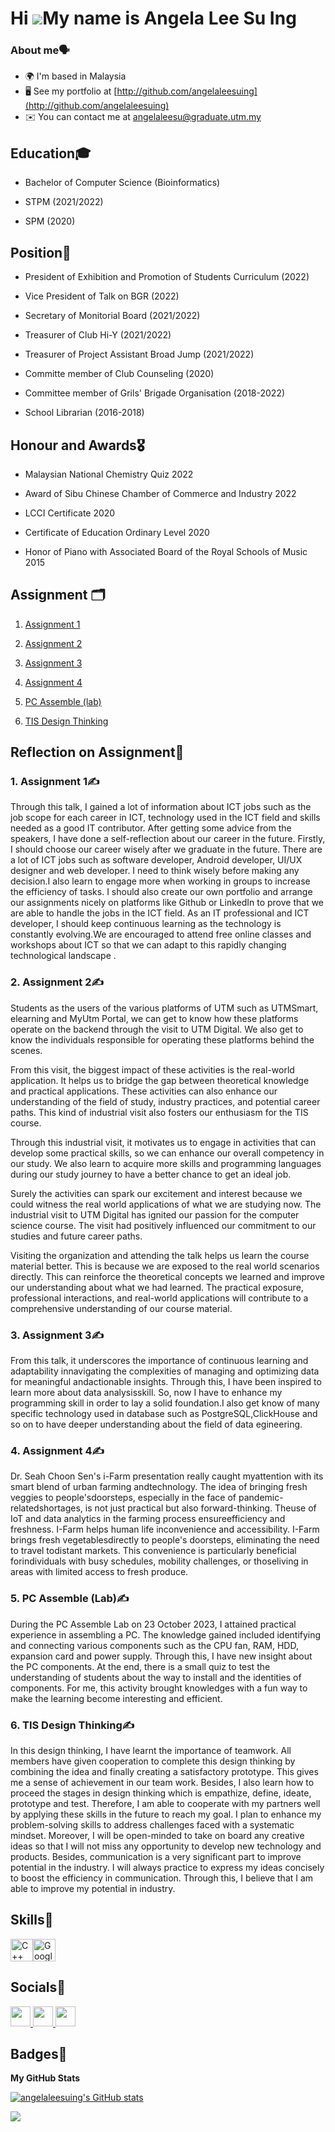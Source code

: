Hi ![](https://user-images.githubusercontent.com/18350557/176309783-0785949b-9127-417c-8b55-ab5a4333674e.gif)My name is Angela Lee Su Ing
=========================================================================================================================================

### About me🗣️

* 🌍  I'm based in Malaysia
* 🖥️  See my portfolio at [http://github.com/angelaleesuing](http://github.com/angelaleesuing)
* ✉️  You can contact me at [angelaleesu@graduate.utm.my](mailto:angelaleesu@graduate.utm.my)

## Education🎓

* Bachelor of Computer Science (Bioinformatics)
  
* STPM (2021/2022)
  
* SPM (2020)


## Position📶

* President of Exhibition and Promotion of Students Curriculum (2022)

* Vice President of Talk on BGR (2022)

* Secretary of Monitorial Board (2021/2022)

* Treasurer of Club Hi-Y (2021/2022)

* Treasurer of Project Assistant Broad Jump (2021/2022)
  
* Committe member of Club Counseling (2020)

* Committee member of Grils' Brigade Organisation (2018-2022)

* School Librarian (2016-2018)


## Honour and Awards🎖️

* Malaysian National Chemistry Quiz 2022

* Award of Sibu Chinese Chamber of Commerce and Industry 2022

* LCCI Certificate 2020

* Certificate of Education Ordinary Level 2020

* Honor of Piano with Associated Board of the Royal Schools of Music 2015



## Assignment	🗂️

1. [Assignment 1](https://github.com/angelaleesuing/angela/blob/6286506974ab1988454fb05ad15c7b48df801ad2/Assignment%201%20TIS-Industrial%20talk%201.pdf)

2. [Assignment 2](https://github.com/angelaleesuing/angela/blob/6286506974ab1988454fb05ad15c7b48df801ad2/Assignment%202%20TIS-Video%20of%20visting%20UTM%20Digital.pdf)

3. [Assignment 3](https://github.com/angelaleesuing/angela/blob/6286506974ab1988454fb05ad15c7b48df801ad2/Assignment%203%20TIS-Industrial%20talk%202.pdf)

4. [Assignment 4](https://github.com/angelaleesuing/angela/blob/6286506974ab1988454fb05ad15c7b48df801ad2/Assignment%204%20TIS-NEWSLETTER.pdf)

5. [PC Assemble (lab)](https://github.com/angelaleesuing/angela/blob/6286506974ab1988454fb05ad15c7b48df801ad2/PC%20Assemble%20(Lab).pdf)

6. [TIS Design Thinking](https://github.com/angelaleesuing/angela/blob/6286506974ab1988454fb05ad15c7b48df801ad2/TIS%20DESIGN%20THINKING.pdf)


## Reflection on Assignment📝
### 1. Assignment 1✍️
Through this talk, I gained a lot of information about ICT jobs such as the job scope for each career in ICT, technology used in the ICT field and skills needed as a good IT contributor. After getting some advice from the speakers, I have done a self-reflection about our career in the future. Firstly, I should choose our career wisely after we graduate in the future. There are a lot of ICT jobs such as software developer, Android developer, UI/UX designer and web developer. I need to think wisely before making any decision.I also learn to engage more when working in groups to increase the efficiency of tasks. I should also create our own portfolio and arrange our assignments nicely on platforms like Github or LinkedIn to prove that we are able to handle the jobs in the ICT field. As an IT professional and ICT developer, I should keep continuous learning as the technology is constantly evolving.We are encouraged to attend free online classes and workshops about ICT so that we can adapt to this rapidly changing technological landscape .

### 2. Assignment 2✍️

Students as the users of the various platforms of UTM such as UTMSmart, elearning and MyUtm Portal, we can get to know how these platforms operate on the backend through the visit to UTM Digital. We also get to know the individuals responsible for operating these platforms behind the scenes.


From this visit, the biggest impact of these activities is the real-world application. It helps us to bridge the gap between theoretical knowledge and practical applications. These activities can also enhance our understanding of the field of study, industry practices, and potential career paths. This kind of industrial visit also fosters our enthusiasm for the TIS course.  


Through this industrial visit, it motivates us to engage in activities that can develop some practical skills, so we can enhance our overall competency in our study. We also learn to acquire more skills and programming languages during our  study journey to have a better chance to get an ideal job.


Surely the activities can spark our excitement and interest because we could witness the real world applications of what we are studying now. The industrial visit to UTM Digital has ignited our passion for the computer science course. The visit had positively influenced our commitment to our studies and future career paths.


Visiting the organization and attending the talk helps us learn the course material better. This is because we are exposed to the real world scenarios directly. This can reinforce the theoretical concepts we learned and improve our understanding about what we had learned. The practical exposure, professional interactions, and real-world applications will contribute to a comprehensive understanding of our course material.

### 3. Assignment 3✍️

From this talk, it underscores the importance of continuous learning and adaptability innavigating the complexities of managing and optimizing data for meaningful andactionable insights.
Through this, I have been inspired to learn more about data analysisskill. So, now I have to enhance my programming skill in order to lay a solid foundation.I also get know of many specific technology used in database such as PostgreSQL,ClickHouse and so on to have deeper understanding about the field of data egineering.


### 4. Assignment 4✍️

Dr. Seah Choon Sen's i-Farm presentation really caught myattention with its smart blend of urban farming andtechnology. The idea of bringing fresh veggies to people'sdoorsteps, especially in the face of pandemic-relatedshortages, is not just practical but also forward-thinking. Theuse of IoT and data analytics in the farming process ensureefficiency and freshness. I-Farm helps human life inconvenience and accessibility. I-Farm brings fresh vegetablesdirectly to people's doorsteps, eliminating the need to travel todistant markets. This convenience is particularly beneficial forindividuals with busy schedules, mobility challenges, or thoseliving in areas with limited access to fresh produce.

### 5. PC Assemble (Lab)✍️

During the PC Assemble Lab on 23 October 2023, I attained practical experience in assembling a PC. The knowledge gained included identifying and connecting various components such as the CPU fan, RAM, HDD, expansion card and power supply. Through this, I have new insight about the PC components. At the end, there is a small quiz to test the understanding of students about the way to install and the identities of components. For me, this activity brought knowledges with a fun way to make the learning become interesting and efficient.

### 6. TIS Design Thinking✍️

In this design thinking, I have learnt the importance of teamwork. All members have given cooperation to complete this design thinking by combining the idea and finally creating a satisfactory prototype. This gives me a sense of achievement in our team work. Besides, I also learn how to proceed the stages in design thinking which is empathize, define, ideate, prototype and test. Therefore, I am able to cooperate with my partners well by applying these skills in the future to reach my goal. I plan to enhance my problem-solving skills to address challenges faced with a systematic mindset. Moreover, I will be open-minded to take on board any creative ideas so that I will not miss any opportunity to develop new technology and products. Besides, communication is a very significant part to improve potential in the industry. I will always practice to express my ideas concisely to boost the efficiency in communication. Through this, I believe that I am able to improve my potential in industry.


## Skills📍


<p align="left">
<a href="https://docs.microsoft.com/en-us/cpp/?view=msvc-170" target="_blank" rel="noreferrer"><img src="https://raw.githubusercontent.com/danielcranney/readme-generator/main/public/icons/skills/cplusplus-colored.svg" width="36" height="36" alt="C++" /></a><a href="https://cloud.google.com/" target="_blank" rel="noreferrer"><img src="https://raw.githubusercontent.com/danielcranney/readme-generator/main/public/icons/skills/googlecloud-colored.svg" width="36" height="36" alt="Google Cloud" /></a>
</p>


## Socials🥂

<p align="left"> <a href="https://www.github.com/angelaleesuing" target="_blank" rel="noreferrer"> <picture> <source media="(prefers-color-scheme: dark)" srcset="https://raw.githubusercontent.com/danielcranney/readme-generator/main/public/icons/socials/github-dark.svg" /> <source media="(prefers-color-scheme: light)" srcset="https://raw.githubusercontent.com/danielcranney/readme-generator/main/public/icons/socials/github.svg" /> <img src="https://raw.githubusercontent.com/danielcranney/readme-generator/main/public/icons/socials/github.svg" width="32" height="32" /> </picture> </a> <a href="http://www.instagram.com/angelalee_0222" target="_blank" rel="noreferrer"> <picture> <source media="(prefers-color-scheme: dark)" srcset="undefined" /> <source media="(prefers-color-scheme: light)" srcset="https://raw.githubusercontent.com/danielcranney/readme-generator/main/public/icons/socials/instagram.svg" /> <img src="https://raw.githubusercontent.com/danielcranney/readme-generator/main/public/icons/socials/instagram.svg" width="32" height="32" /> </picture> </a> <a href="https://www.youtube.com/@angelaleesu" target="_blank" rel="noreferrer"> <picture> <source media="(prefers-color-scheme: dark)" srcset="undefined" /> <source media="(prefers-color-scheme: light)" srcset="https://raw.githubusercontent.com/danielcranney/readme-generator/main/public/icons/socials/youtube.svg" /> <img src="https://raw.githubusercontent.com/danielcranney/readme-generator/main/public/icons/socials/youtube.svg" width="32" height="32" /> </picture> </a></p>

## Badges👣

<b>My GitHub Stats</b>

<a href="http://www.github.com/angelaleesuing"><img src="https://github-readme-stats.vercel.app/api?username=angelaleesuing&show_icons=true&hide=&count_private=true&title_color=0891b2&text_color=000000&icon_color=ec4899&bg_color=ffffff&hide_border=true&show_icons=true" alt="angelaleesuing's GitHub stats" /></a>

<a href="http://www.github.com/angelaleesuing"><img src="https://github-readme-streak-stats.herokuapp.com/?user=angelaleesuing&stroke=000000&background=ffffff&ring=0891b2&fire=0891b2&currStreakNum=000000&currStreakLabel=0891b2&sideNums=000000&sideLabels=000000&dates=000000&hide_border=true" /></a>
